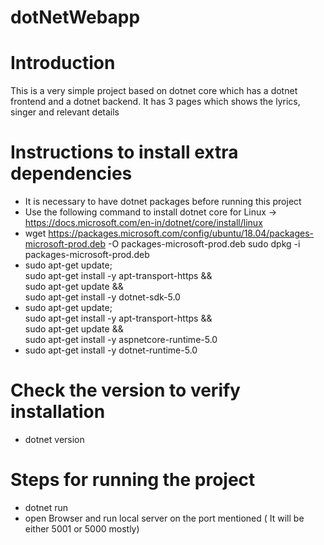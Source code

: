 # dotNetWebapp

# Introduction

This is a very simple project based on dotnet core which has a dotnet frontend and a dotnet backend.
It has 3 pages which shows the lyrics, singer and relevant details

# Instructions to install extra dependencies

- It is necessary to have dotnet packages before running this project
- Use the following command to install dotnet core for Linux -> https://docs.microsoft.com/en-in/dotnet/core/install/linux
- wget https://packages.microsoft.com/config/ubuntu/18.04/packages-microsoft-prod.deb -O packages-microsoft-prod.deb
sudo dpkg -i packages-microsoft-prod.deb
- sudo apt-get update; \
  sudo apt-get install -y apt-transport-https && \
  sudo apt-get update && \
  sudo apt-get install -y dotnet-sdk-5.0
- sudo apt-get update; \
  sudo apt-get install -y apt-transport-https && \
  sudo apt-get update && \
  sudo apt-get install -y aspnetcore-runtime-5.0
- sudo apt-get install -y dotnet-runtime-5.0

# Check the version to verify installation
- dotnet version

# Steps for running the project
- dotnet run 
- open Browser and run local server on the port mentioned ( It will be either 5001 or 5000 mostly)
